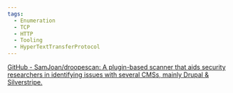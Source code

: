 ```yaml
---
tags:
  - Enumeration
  - TCP
  - HTTP
  - Tooling
  - HyperTextTransferProtocol
---
```


[GitHub - SamJoan/droopescan: A plugin-based scanner that aids security researchers in identifying issues with several CMSs, mainly Drupal & Silverstripe.](https://github.com/SamJoan/droopescan)
